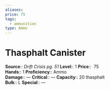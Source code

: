 ```yaml
---
aliases: 
price: 75
tags:
  - ammunition
type: Ammo
---
```


# Thasphalt Canister

**Source**:: _Drift Crisis pg. 51_
**Level**:: 1
**Price**::  75  
**Hands**:: 1
**Proficiency**:: Ammo  
**Damage**:: —
**Critical**:: —
**Capacity**:: 20 thasphalt  
**Bulk**:: L
**Special**:: —
